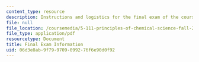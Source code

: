 ```yaml
---
content_type: resource
description: Instructions and logistics for the final exam of the course.
file: null
file_location: /coursemedia/5-111-principles-of-chemical-science-fall-2008/06d3e8ab9f799709099276f6e90d0f92_finalinfo.pdf
file_type: application/pdf
resourcetype: Document
title: Final Exam Information
uid: 06d3e8ab-9f79-9709-0992-76f6e90d0f92
---
```

